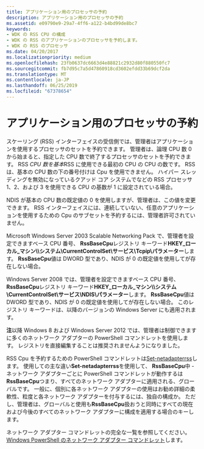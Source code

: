 ```yaml
---
title: アプリケーション用のプロセッサの予約
description: アプリケーション用のプロセッサの予約
ms.assetid: e09790e9-29a7-4ff6-a122-b4bd99de8bc7
keywords:
- WDK の RSS CPU の構成
- WDK の RSS のアプリケーションのプロセッサを予約します。
- WDK の RSS のプロセッサ
ms.date: 04/20/2017
ms.localizationpriority: medium
ms.openlocfilehash: 23fb0637dc6663d4e88821c2932d80f880550fc7
ms.sourcegitcommit: fb7d95c7a5d47860918cd3602efdd33b69dcf2da
ms.translationtype: MT
ms.contentlocale: ja-JP
ms.lasthandoff: 06/25/2019
ms.locfileid: "67378654"
---
```

# <a name="reserving-processors-for-applications"></a>アプリケーション用のプロセッサの予約





スケーリング (RSS) インターフェイスの受信側では、管理者はアプリケーションを使用するプロセッサのセットを予約できます。 管理者は、論理 CPU 数 0 から始まると、指定した CPU 数で終了するプロセッサのセットを予約できます。 RSS *CPU 数を基本*RSS に使用できる最初の CPU の CPU の数です。 RSS は、基本の CPU 数の下の番号付けは Cpu を使用できません。 ハイパー スレッディングを無効になっているクアッド コア システムでなどの RSS プロセッサ 1、2、および 3 を使用できる CPU の基数が 1 に設定されている場合。

NDIS が基本の CPU 数の既定値の 0 を使用しますが、管理者は、この値を変更できます。 RSS インターフェイスには、連続していない、任意のアプリケーションを使用するための Cpu のサブセットを予約するには、管理者許可されていません。

Microsoft Windows Server 2003 Scalable Networking Pack で、管理者を設定できますベース CPU 番号、 **RssBaseCpu**レジストリ キーワード**HKEY\_ローカル\_マシン\\\\システム\\CurrentControlSet\\サービス\\Tcpip\\パラメーター**します。 **RssBaseCpu**値は DWORD 型であり、NDIS が 0 の既定値を使用してが存在しない場合。

Windows Server 2008 では、管理者を設定できますベース CPU 番号、 **RssBaseCpu**レジストリ キーワード**HKEY\_ローカル\_マシン\\\\システム\\CurrentControlSet\\サービス\\NDIS\\パラメーター**します。 **RssBaseCpu**値は DWORD 型であり、NDIS が 0 の既定値を使用してが存在しない場合。 このレジストリ キーワードは、以降のバージョンの Windows Server にも適用されます。

**注**以降 Windows 8 および Windows Server 2012 では、管理者は制御できますに多くのネットワーク アダプターの PowerShell コマンドレットを使用します。 レジストリを直接編集することは推奨されませんようになりました。

RSS Cpu を予約するための PowerShell コマンドレットは[Set-netadapterrss](https://docs.microsoft.com/powershell/module/netadapter/Set-NetAdapterRss)します。 使用しての主な違い**Set-netadapterrss**を使用して、 **RssBaseCpu**中 - ネットワーク アダプターごとに PowerShell コマンドレットが動作するは**RssBaseCpu**つまり、すべてのネットワーク アダプターに適用される、グローバルです。 一般に、個別に各ネットワーク アダプターの使用はお勧め詳細の柔軟性、粒度と各ネットワーク アダプターを付与するには、独自の構成か。 ただし、管理者は、グローバルと使用も**RssBaseCpu**扱おうと同時にすべての現在および今後のすべてのネットワーク アダプターに構成を適用する場合のキーします。

ネットワーク アダプター コマンドレットの完全な一覧を参照してください。 [Windows PowerShell のネットワーク アダプター コマンドレット](https://docs.microsoft.com/powershell/module/netadapter/)します。

 

 





